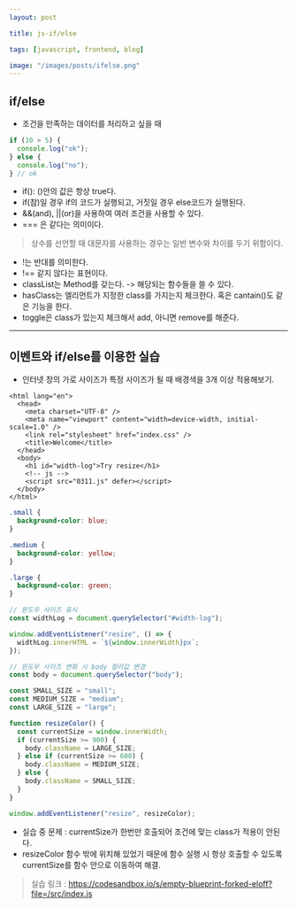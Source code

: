 ```yaml
---
layout: post

title: js-if/else

tags: [javascript, frontend, blog]

image: "/images/posts/ifelse.png"
---
```


## if/else

- 조건을 만족하는 데이터를 처리하고 싶을 때

```javascript
if (10 > 5) {
  console.log("ok");
} else {
  console.log("no");
} // ok
```

- if(): ()안의 값은 항상 true다.
- if(참)일 경우 if의 코드가 실행되고, 거짓일 경우 else코드가 실행된다.
- &&(and), ||(or)을 사용하여 여러 조건을 사용할 수 있다.
- === 은 같다는 의미이다.

> 상수를 선언할 때 대문자를 사용하는 경우는 일반 변수와 차이를 두기 위함이다.

- !는 반대를 의미한다.
- !== 같지 않다는 표현이다.
- classList는 Method를 갖는다. -> 해당되는 함수들을 쓸 수 있다.
- hasClass는 엘리먼트가 지정한 class를 가지는지 체크한다. 혹은 cantain()도 같은 기능을 한다.
- toggle은 class가 있는지 체크해서 add, 아니면 remove를 해준다.

---

## 이벤트와 if/else를 이용한 실습

- 인터넷 창의 가로 사이즈가 특정 사이즈가 될 때 배경색을 3개 이상 적용해보기.

```hmtl
<html lang="en">
  <head>
    <meta charset="UTF-8" />
    <meta name="viewport" content="width=device-width, initial-scale=1.0" />
    <link rel="stylesheet" href="index.css" />
    <title>Welcome</title>
  </head>
  <body>
    <h1 id="width-log">Try resize</h1>
    <!-- js -->
    <script src="0311.js" defer></script>
  </body>
</html>

```

```css
.small {
  background-color: blue;
}

.medium {
  background-color: yellow;
}

.large {
  background-color: green;
}
```

```javascript
// 윈도우 사이즈 표시
const widthLog = document.querySelector("#width-log");

window.addEventListener("resize", () => {
  widthLog.innerHTML = `${window.innerWidth}px`;
});

// 윈도우 사이즈 변화 시 body 컬러값 변경
const body = document.querySelector("body");

const SMALL_SIZE = "small";
const MEDIUM_SIZE = "medium";
const LARGE_SIZE = "large";

function resizeColor() {
  const currentSize = window.innerWidth;
  if (currentSize >= 900) {
    body.className = LARGE_SIZE;
  } else if (currentSize >= 600) {
    body.className = MEDIUM_SIZE;
  } else {
    body.className = SMALL_SIZE;
  }
}

window.addEventListener("resize", resizeColor);
```

- 실습 중 문제 : currentSize가 한번만 호출되어 조건에 맞는 class가 적용이 안된다.
- resizeColor 함수 밖에 위치해 있었기 때문에 함수 실행 시 항상 호출할 수 있도록 currentSize를 함수 안으로 이동하여 해결.

> 실습 링크 : https://codesandbox.io/s/empty-blueprint-forked-eloff?file=/src/index.js

